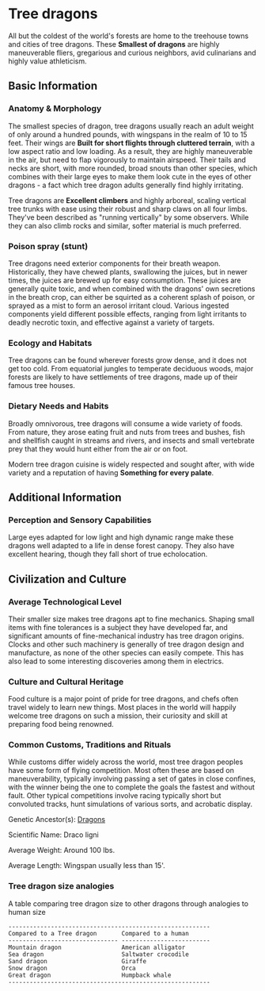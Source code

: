 Tree dragons
============

All but the coldest of the world's forests are home to the treehouse towns and cities of tree dragons. These **Smallest of dragons** are highly maneuverable fliers, gregarious and curious neighbors, avid culinarians and highly value athleticism.

Basic Information
-----------------

### Anatomy & Morphology

The smallest species of dragon, tree dragons usually reach an adult weight of only around a hundred pounds, with wingspans in the realm of 10 to 15 feet. Their wings are **Built for short flights through cluttered terrain**, with a low aspect ratio and low loading. As a result, they are highly maneuverable in the air, but need to flap vigorously to maintain airspeed. Their tails and necks are short, with more rounded, broad snouts than other species, which combines with their large eyes to make them look cute in the eyes of other dragons - a fact which tree dragon adults generally find highly irritating.

Tree dragons are **Excellent climbers** and highly arboreal, scaling vertical tree trunks with ease using their robust and sharp claws on all four limbs. They've been described as "running vertically" by some observers. While they can also climb rocks and similar, softer material is much preferred.

### Poison spray (stunt)

Tree dragons need exterior components for their breath weapon. Historically, they have chewed plants, swallowing the juices, but in newer times, the juices are brewed up for easy consumption. These juices are generally quite toxic, and when combined with the dragons' own secretions in the breath crop, can either be squirted as a coherent splash of poison, or sprayed as a mist to form an aerosol irritant cloud. Various ingested components yield different possible effects, ranging from light irritants to deadly necrotic toxin, and effective against a variety of targets.

### Ecology and Habitats

Tree dragons can be found wherever forests grow dense, and it does not get too cold. From equatorial jungles to temperate deciduous woods, major forests are likely to have settlements of tree dragons, made up of their famous tree houses.

### Dietary Needs and Habits

Broadly omnivorous, tree dragons will consume a wide variety of foods. From nature, they arose eating fruit and nuts from trees and bushes, fish and shellfish caught in streams and rivers, and insects and small vertebrate prey that they would hunt either from the air or on foot.

Modern tree dragon cuisine is widely respected and sought after, with wide variety and a reputation of having **Something for every palate**.

Additional Information
----------------------

### Perception and Sensory Capabilities

Large eyes adapted for low light and high dynamic range make these dragons well adapted to a life in dense forest canopy. They also have excellent hearing, though they fall short of true echolocation.

Civilization and Culture
------------------------

### Average Technological Level

Their smaller size makes tree dragons apt to fine mechanics. Shaping small items with fine tolerances is a subject they have developed far, and significant amounts of fine-mechanical industry has tree dragon origins. Clocks and other such machinery is generally of tree dragon design and manufacture, as none of the other species can easily compete. This has also lead to some interesting discoveries among them in electrics.

### Culture and Cultural Heritage

Food culture is a major point of pride for tree dragons, and chefs often travel widely to learn new things. Most places in the world will happily welcome tree dragons on such a mission, their curiosity and skill at preparing food being renowned.

### Common Customs, Traditions and Rituals

While customs differ widely across the world, most tree dragon peoples have some form of flying competition. Most often these are based on maneuverability, typically involving passing a set of gates in close confines, with the winner being the one to complete the goals the fastest and without fault. Other typical competitions involve racing typically short but convoluted tracks, hunt simulations of various sorts, and acrobatic display.

Genetic Ancestor(s): [Dragons](/creatures/dragons.md)

Scientific Name:   Draco ligni

Average Weight:   Around 100 lbs.

Average Length:   Wingspan usually less than 15'.

### Tree dragon size analogies

A table comparing tree dragon size to other dragons through analogies to human size

    ---------------------------------------------------------
    Compared to a Tree dragon       Compared to a human
    ------------------------------- -------------------------
    Mountain dragon                 American alligator
    Sea dragon                      Saltwater crocodile
    Sand dragon                     Giraffe
    Snow dragon                     Orca
    Great dragon                    Humpback whale
    ---------------------------------------------------------
